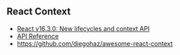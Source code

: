 ## React Context

- [React v16.3.0: New lifecycles and context API](https://reactjs.org/blog/2018/03/29/react-v-16-3.html)
- [API Reference](https://reactjs.org/docs/context.html#reactcreatecontext)
- https://github.com/diegohaz/awesome-react-context